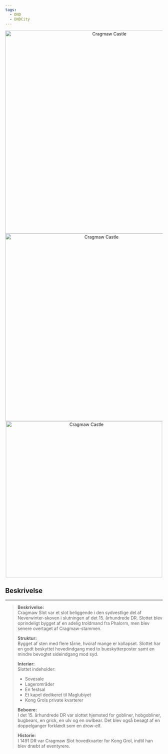 ```yaml
---
tags:
  - DND
  - DNDCity
---
```

<p align="center">
<img src="https://static.wikia.nocookie.net/brightsidedm/images/5/58/Cragmaw.jpg/revision/latest?cb=20180909011152" alt="Cragmaw Castle" width="650"/>
<img src="https://static.wikia.nocookie.net/forgottenrealms/images/8/88/Crag.png/revision/latest/scale-to-width-down/1000?cb=20191021122436" alt="Cragmaw Castle" width="600"/>
<img src="https://static.wikia.nocookie.net/forgottenrealms/images/2/26/PortionNeverwinterWood.png/revision/latest?cb=20190921221245" alt="Cragmaw Castle" width="500"/>

</p>

## Beskrivelse
--- 
> **Beskrivelse:**  
> Cragmaw Slot var et slot beliggende i den sydvestlige del af Neverwinter-skoven i slutningen af det 15. århundrede DR. Slottet blev oprindeligt bygget af en adelig troldmand fra Phalorm, men blev senere overtaget af Cragmaw-stammen.
> 
> **Struktur:**  
> Bygget af sten med flere tårne, hvoraf mange er kollapset. Slottet har en godt beskyttet hovedindgang med to bueskytterposter samt en mindre bevogtet sideindgang mod syd.
> 
> **Interiør:**  
> Slottet indeholder:
> - Sovesale
> - Lagerområder
> - En festsal
> - Et kapel dedikeret til Maglubiyet
> - Kong Grols private kvarterer
> 
> **Beboere:**  
> I det 15. århundrede DR var slottet hjemsted for gobliner, hobgobliner, bugbears, en grick, en ulv og en owlbear. Det blev også besøgt af en doppelganger forklædt som en drow-elf.
> 
> **Historie:**  
> I 1491 DR var Cragmaw Slot hovedkvarter for Kong Grol, indtil han blev dræbt af eventyrere.
